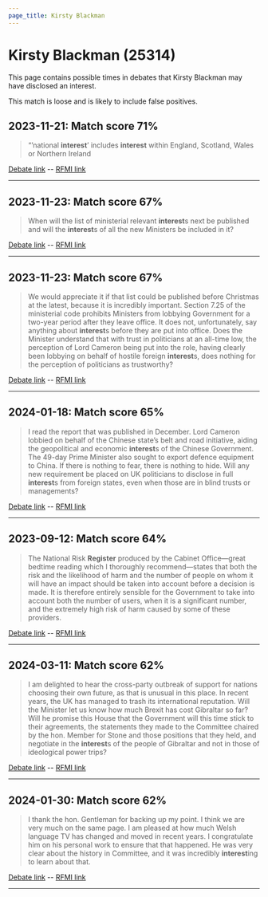 ```yaml
---
page_title: Kirsty Blackman
---
```


# Kirsty Blackman  (25314)

This page contains possible times in debates that Kirsty Blackman may have disclosed an interest.

This match is loose and is likely to include false positives. 



## 2023-11-21: Match score 71%

>“’national **interest**’ includes **interest** within England, Scotland, Wales or Northern Ireland

[Debate link](https://www.theyworkforyou.com/debates/?id=2023-11-21a.246.1)  --  [RFMI link](https://www.theyworkforyou.com/mp/25314/register)


---



## 2023-11-23: Match score 67%

>When will the list of ministerial relevant **interest**s next be published and will the **interest**s of all the new Ministers be included in it?

[Debate link](https://www.theyworkforyou.com/debates/?id=2023-11-23d.444.3)  --  [RFMI link](https://www.theyworkforyou.com/mp/25314/register)


---



## 2023-11-23: Match score 67%

>We would appreciate it if that list could be published before Christmas at the latest, because it is incredibly important. Section 7.25 of the ministerial code prohibits Ministers from lobbying Government for a two-year period after they leave office. It does not, unfortunately, say anything about **interest**s before they are put into office. Does the Minister understand that with trust in politicians at an all-time low, the perception of Lord Cameron being put into the role, having clearly been lobbying on behalf of hostile foreign **interest**s, does nothing for the perception of politicians as trustworthy?

[Debate link](https://www.theyworkforyou.com/debates/?id=2023-11-23d.444.5)  --  [RFMI link](https://www.theyworkforyou.com/mp/25314/register)


---



## 2024-01-18: Match score 65%

>I read the report that was published in December. Lord Cameron lobbied on behalf of the Chinese state’s belt and road initiative, aiding the geopolitical and economic **interest**s of the Chinese Government. The 49-day Prime Minister also sought to export defence equipment to China. If there is nothing to fear, there is nothing to hide. Will any new requirement be placed on UK politicians to disclose in full **interest**s from foreign states, even when those are in blind trusts or managements?

[Debate link](https://www.theyworkforyou.com/debates/?id=2024-01-18d.1008.0)  --  [RFMI link](https://www.theyworkforyou.com/mp/25314/register)


---



## 2023-09-12: Match score 64%

>The National Risk **Register** produced by the Cabinet Office—great bedtime reading which I thoroughly recommend—states that both the risk and the likelihood of harm and the number of people on whom it will have an impact should be taken into account before a decision is made. It is therefore entirely sensible for the Government to take into account both the number of users, when it is a significant number, and the extremely high risk of harm caused by some of these providers.

[Debate link](https://www.theyworkforyou.com/debates/?id=2023-09-12c.814.2)  --  [RFMI link](https://www.theyworkforyou.com/mp/25314/register)


---



## 2024-03-11: Match score 62%

>I am delighted to hear the cross-party outbreak of support for nations choosing their own future, as that is unusual in this place. In recent years, the UK has managed to trash its international reputation. Will the Minister let us know how much Brexit has cost Gibraltar so far? Will he promise this House that the Government will this time stick to their agreements, the statements they made to the Committee chaired by the hon. Member for Stone  and those positions that they held, and negotiate in the **interest**s of the people of Gibraltar and not in those of ideological power trips?

[Debate link](https://www.theyworkforyou.com/debates/?id=2024-03-11c.38.3)  --  [RFMI link](https://www.theyworkforyou.com/mp/25314/register)


---



## 2024-01-30: Match score 62%

>I thank the hon. Gentleman for backing up my point. I think we are very much on the same page. I am pleased at how much Welsh language TV has changed and moved in recent years. I congratulate him on his personal work to ensure that that happened. He was very clear about the history in Committee, and it was incredibly **interest**ing to learn about that.

[Debate link](https://www.theyworkforyou.com/debates/?id=2024-01-30c.772.1)  --  [RFMI link](https://www.theyworkforyou.com/mp/25314/register)


---


